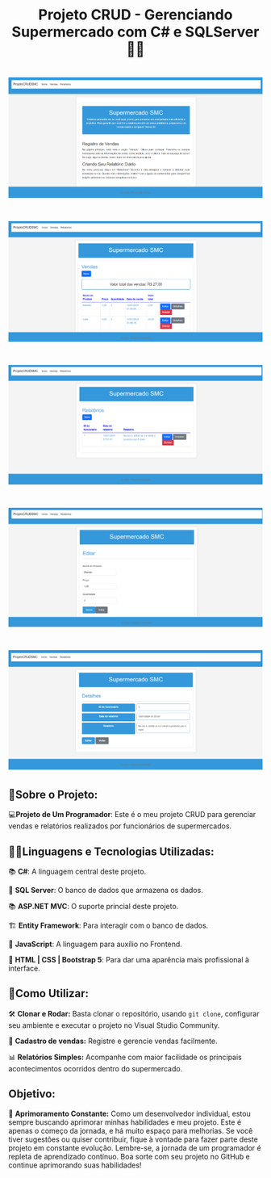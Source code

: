 <h1 align="center">
    Projeto CRUD - Gerenciando Supermercado com C# e SQLServer🍉🍎
</h1>
 

<h1 align="center">
    <img src="1.png">
</h1>

<h1 align="center">
    <img src="2.png">
</h1>

<h1 align="center">
    <img src="3.png">
</h1>

<h1 align="center">
    <img src="4.png">
</h1>

<h1 align="center">
    <img src="5.png">
</h1>

## 🚀Sobre o Projeto:

💻**Projeto de Um Programador**: Este é o meu projeto CRUD para gerenciar vendas e relatórios realizados por funcionários de supermercados.

## 🧑‍💻Linguagens e Tecnologias Utilizadas:

📚 **C#**: A linguagem central deste projeto.

💽 **SQL Server**: O banco de dados que armazena os dados.

📚 **ASP.NET MVC**: O suporte princial deste projeto.

🏗️ **Entity Framework**: Para interagir com o banco de dados.

🍎 **JavaScript**: A linguagem para auxílio no Frontend.

🎨 **HTML | CSS | Bootstrap 5**: Para dar uma aparência mais profissional à interface.



## 🔧Como Utilizar:

🛠️ **Clonar e Rodar:** Basta clonar o repositório, usando <code>git clone</code>, configurar seu ambiente e executar o projeto no Visual Studio Community.

📝 **Cadastro de vendas:** Registre e gerencie vendas facilmente.

📊 **Relatórios Simples:** Acompanhe com maior facilidade os principais acontecimentos ocorridos dentro do supermercado.


## Objetivo:

🎯 **Aprimoramento Constante:** Como um desenvolvedor individual, estou sempre buscando aprimorar minhas habilidades e meu projeto. Este é apenas o começo da jornada, e há muito espaço para melhorias. Se você tiver sugestões ou quiser contribuir, fique à vontade para fazer parte deste projeto em constante evolução.
Lembre-se, a jornada de um programador é repleta de aprendizado contínuo. Boa sorte com seu projeto no GitHub e continue aprimorando suas habilidades!

